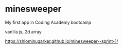 # minesweeper

My first app in Coding Academy bootcamp

vanilla js, 2d array

https://shlominugarker.github.io/minesweeper--sprint-1/
